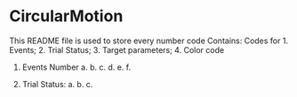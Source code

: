 # CircularMotion
This README file is used to store every number code
Contains: Codes for 1. Events; 2. Trial Status; 3. Target parameters; 4. Color code

1. Events Number
   a.
   b.
   c.
   d.
   e.
   f.

 2. Trial Status:
   a.
   b.
   c.  
